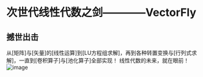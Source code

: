 # 次世代线性代数之剑————VectorFly
## 撼世出击
从\[矩阵\]与\[矢量\]的\[线性运算\]到\[LU方程组求解\]，再到各种转置变换与\[行列式求解\]，一直到\[卷积算子\]与\[池化算子\]全部实现！
线性代数的未来，就在眼前！
![image](https://gss2.bdstatic.com/9fo3dSag_xI4khGkpoWK1HF6hhy/baike/c0%3Dbaike116%2C5%2C5%2C116%2C38/sign=f13d1cff8a5494ee932f074b4c9c8b9b/bd3eb13533fa828ba4fd00a3fb1f4134960a5a97.jpg)
